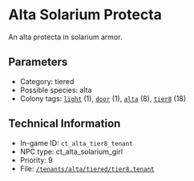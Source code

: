 # Alta Solarium Protecta

An alta protecta in solarium armor.

## Parameters

- Category: tiered
- Possible species: alta
- Colony tags: [`light`](https://ceterai.github.io/MyEnternia/Wiki/Tags/Light) (1), [`door`](https://ceterai.github.io/MyEnternia/Wiki/Tags/Door) (1), [`alta`](https://ceterai.github.io/MyEnternia/Wiki/Tags/Alta) (8), [`tier8`](https://ceterai.github.io/MyEnternia/Wiki/Tags/Tier8) (18)

## Technical Information

- In-game ID: `ct_alta_tier8_tenant`
- NPC type: ct_alta_solarium_girl
- Priority: 9
- File: [`/tenants/alta/tiered/tier8.tenant`](https://github.com/Ceterai/Enternia/blob/main/tenants/alta/tiered/tier8.tenant)
